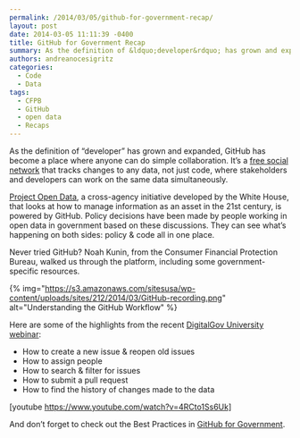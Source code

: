 ```yaml
---
permalink: /2014/03/05/github-for-government-recap/
layout: post
date: 2014-03-05 11:11:39 -0400
title: GitHub for Government Recap
summary: As the definition of &ldquo;developer&rdquo; has grown and expanded, GitHub has become a place where anyone can do simple collaboration. It&rsquo;s a&nbsp;free social network that tracks changes to any data, not just code, where stakeholders and developers can work on the same data simultaneously. Project Open Data, a cross-agency initiative developed by the White House,
authors: andreanocesigritz
categories:
  - Code
  - Data
tags:
  - CFPB
  - GitHub
  - open data
  - Recaps
---
```


As the definition of “developer” has grown and expanded, GitHub has become a place where anyone can do simple collaboration. It’s a [free social network](https://www.WHATEVER/resources/negotiated-terms-of-service-agreements/) that tracks changes to any data, not just code, where stakeholders and developers can work on the same data simultaneously.

[Project Open Data](http://project-open-data.github.io/), a cross-agency initiative developed by the White House, that looks at how to manage information as an asset in the 21st century, is powered by GitHub. Policy decisions have been made by people working in open data in government based on these discussions. They can see what’s happening on both sides: policy & code all in one place.

Never tried GitHub? Noah Kunin, from the Consumer Financial Protection Bureau, walked us through the platform, including some government-specific resources.

{% img="https://s3.amazonaws.com/sitesusa/wp-content/uploads/sites/212/2014/03/GitHub-recording.png" alt="Understanding the GitHub Workflow" %}

Here are some of the highlights from the recent [DigitalGov University webinar](https://www.WHATEVER/events/):

  * How to create a new issue & reopen old issues
  * How to assign people
  * How to search & filter for issues
  * How to submit a pull request
  * How to find the history of changes made to the data

[youtube https://www.youtube.com/watch?v=4RCto1Ss6Uk]

And don’t forget to check out the Best Practices in [GitHub for Government](https://github.com/government/welcome).